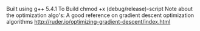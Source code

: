 Built using g++ 5.4.1
To Build chmod +x (debug/release)-script 
Note about the optimization algo's:
A good reference on gradient descent optimization algorithms http://ruder.io/optimizing-gradient-descent/index.html

